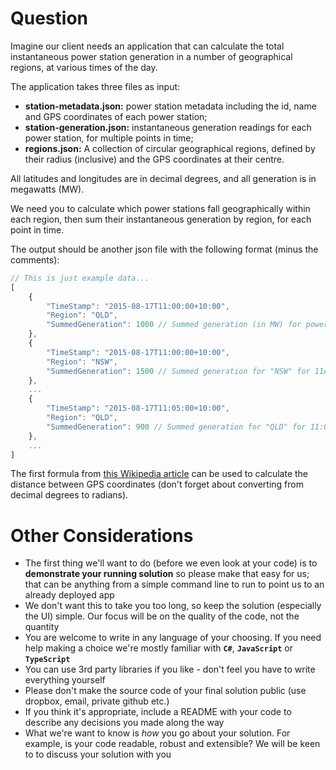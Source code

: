 # Question

Imagine our client needs an application that can calculate the total instantaneous power station generation in a number of geographical regions, at various times of the day.

The application takes three files as input:

-   **station-metadata.json:** power station metadata including the id, name and GPS coordinates of each power station;
-   **station-generation.json:** instantaneous generation readings for each power station, for multiple points in time;
-   **regions.json:** A collection of circular geographical regions, defined by their radius (inclusive) and the GPS coordinates at their centre.

All latitudes and longitudes are in decimal degrees, and all generation is in megawatts (MW).

We need you to calculate which power stations fall geographically within each region, then sum their instantaneous generation by region, for each point in time.

The output should be another json file with the following format (minus the comments):

```javascript
// This is just example data...
[
	{
		"TimeStamp": "2015-08-17T11:00:00+10:00",
		"Region": "QLD",
		"SummedGeneration": 1000 // Summed generation (in MW) for power stations in the region "QLD" for 11AM
	},
	{
		"TimeStamp": "2015-08-17T11:00:00+10:00",
		"Region": "NSW",
		"SummedGeneration": 1500 // Summed generation for "NSW" for 11AM
	},
	...
	{
		"TimeStamp": "2015-08-17T11:05:00+10:00",
		"Region": "QLD",
		"SummedGeneration": 900 // Summed generation for "QLD" for 11:05AM
	},
	...
]
```

The first formula from [this Wikipedia article](https://en.wikipedia.org/wiki/Great-circle_distance) can be used to calculate the distance between GPS coordinates (don't forget about converting from decimal degrees to radians).

# Other Considerations

-   The first thing we'll want to do (before we even look at your code) is to **demonstrate your running solution** so please make that easy for us; that can be anything from a simple command line to run to point us to an already deployed app
-   We don't want this to take you too long, so keep the solution (especially the UI) simple. Our focus will be on the quality of the code, not the quantity
-   You are welcome to write in any language of your choosing. If you need help making a choice we're mostly familiar with **`C#`**, **`JavaScript`** or **`TypeScript`**
-   You can use 3rd party libraries if you like - don't feel you have to write everything yourself
-   Please don't make the source code of your final solution public (use dropbox, email, private github etc.)
-   If you think it's appropriate, include a README with your code to describe any decisions you made along the way
-   What we're want to know is _how_ you go about your solution. For example, is your code readable, robust and extensible? We will be keen to to discuss your solution with you
